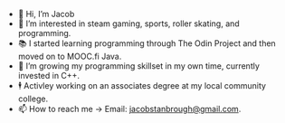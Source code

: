 - 👋 Hi, I’m Jacob
- 👀 I’m interested in steam gaming, sports, roller skating, and programming.
- 📚 I started learning programming through The Odin Project and then moved on to MOOC.fi Java.
- 💾 I’m growing my programming skillset in my own time, currently invested in C++.
- 🕴️ Activley working on an associates degree at my local community college.
- 📫 How to reach me -> Email: jacobstanbrough@gmail.com.
